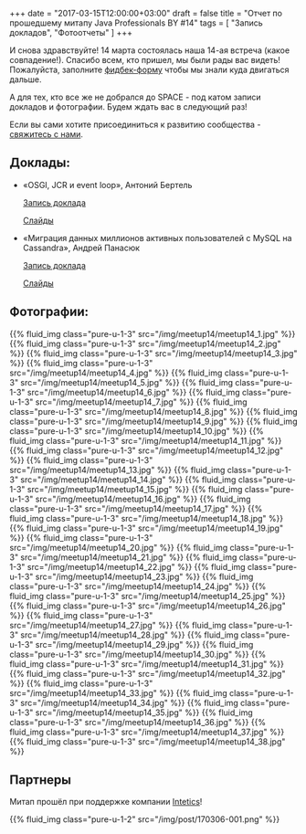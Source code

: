 +++
date = "2017-03-15T12:00:00+03:00"
draft = false
title = "Отчет по прошедшему митапу Java Professionals BY #14"
tags = [
    "Запись докладов",
    "Фотоотчеты"
]
+++

И снова здравствуйте! 14 марта состоялась наша 14-ая встреча (какое совпадение!). Спасибо всем, кто пришел, мы были рады вас видеть! Пожалуйста, заполните [фидбек-форму](http://bit.ly/resp_jprof_14) чтобы мы знали куда двигаться дальше. 

А для тех, кто все же не добрался до SPACE - под катом записи докладов и фотографии. Будем ждать вас в следующий раз!

<!--more-->

Если вы сами хотите присоединиться к развитию сообщества - [свяжитесь с нами](http://jprof.by/contact/).

## Доклады:

 * «OSGI, JCR и event loop», Антоний Бертель

	[Запись доклада](https://www.youtube.com/watch?v=769Vfrll6Sk)
    
    [Слайды](https://docs.google.com/presentation/d/11wnFXumzuA5f8P5b7nW-FHe7fmUQ8Ot5nJ1hlQJsguM/edit?usp=sharing)
 * «Миграция данных миллионов активных пользователей с MySQL на Cassandra», Андрей Панасюк
	
	[Запись доклада](https://www.youtube.com/watch?v=ymXqi5KCEd4)
    
    [Слайды](https://www.slideshare.net/AndreyPanasyuk2/migration-from-mysql-to-cassandra-for-millions-of-active-users)

## Фотографии:

<div class="post_photos">

{{% fluid_img class="pure-u-1-3" src="/img/meetup14/meetup14_1.jpg" %}}
{{% fluid_img class="pure-u-1-3" src="/img/meetup14/meetup14_2.jpg" %}}
{{% fluid_img class="pure-u-1-3" src="/img/meetup14/meetup14_3.jpg" %}}
{{% fluid_img class="pure-u-1-3" src="/img/meetup14/meetup14_4.jpg" %}}
{{% fluid_img class="pure-u-1-3" src="/img/meetup14/meetup14_5.jpg" %}}
{{% fluid_img class="pure-u-1-3" src="/img/meetup14/meetup14_6.jpg" %}}
{{% fluid_img class="pure-u-1-3" src="/img/meetup14/meetup14_7.jpg" %}}
{{% fluid_img class="pure-u-1-3" src="/img/meetup14/meetup14_8.jpg" %}}
{{% fluid_img class="pure-u-1-3" src="/img/meetup14/meetup14_9.jpg" %}}
{{% fluid_img class="pure-u-1-3" src="/img/meetup14/meetup14_10.jpg" %}}
{{% fluid_img class="pure-u-1-3" src="/img/meetup14/meetup14_11.jpg" %}}
{{% fluid_img class="pure-u-1-3" src="/img/meetup14/meetup14_12.jpg" %}}
{{% fluid_img class="pure-u-1-3" src="/img/meetup14/meetup14_13.jpg" %}}
{{% fluid_img class="pure-u-1-3" src="/img/meetup14/meetup14_14.jpg" %}}
{{% fluid_img class="pure-u-1-3" src="/img/meetup14/meetup14_15.jpg" %}}
{{% fluid_img class="pure-u-1-3" src="/img/meetup14/meetup14_16.jpg" %}}
{{% fluid_img class="pure-u-1-3" src="/img/meetup14/meetup14_17.jpg" %}}
{{% fluid_img class="pure-u-1-3" src="/img/meetup14/meetup14_18.jpg" %}}
{{% fluid_img class="pure-u-1-3" src="/img/meetup14/meetup14_19.jpg" %}}
{{% fluid_img class="pure-u-1-3" src="/img/meetup14/meetup14_20.jpg" %}}
{{% fluid_img class="pure-u-1-3" src="/img/meetup14/meetup14_21.jpg" %}}
{{% fluid_img class="pure-u-1-3" src="/img/meetup14/meetup14_22.jpg" %}}
{{% fluid_img class="pure-u-1-3" src="/img/meetup14/meetup14_23.jpg" %}}
{{% fluid_img class="pure-u-1-3" src="/img/meetup14/meetup14_24.jpg" %}}
{{% fluid_img class="pure-u-1-3" src="/img/meetup14/meetup14_25.jpg" %}}
{{% fluid_img class="pure-u-1-3" src="/img/meetup14/meetup14_26.jpg" %}}
{{% fluid_img class="pure-u-1-3" src="/img/meetup14/meetup14_27.jpg" %}}
{{% fluid_img class="pure-u-1-3" src="/img/meetup14/meetup14_28.jpg" %}}
{{% fluid_img class="pure-u-1-3" src="/img/meetup14/meetup14_29.jpg" %}}
{{% fluid_img class="pure-u-1-3" src="/img/meetup14/meetup14_30.jpg" %}}
{{% fluid_img class="pure-u-1-3" src="/img/meetup14/meetup14_31.jpg" %}}
{{% fluid_img class="pure-u-1-3" src="/img/meetup14/meetup14_32.jpg" %}}
{{% fluid_img class="pure-u-1-3" src="/img/meetup14/meetup14_33.jpg" %}}
{{% fluid_img class="pure-u-1-3" src="/img/meetup14/meetup14_34.jpg" %}}
{{% fluid_img class="pure-u-1-3" src="/img/meetup14/meetup14_35.jpg" %}}
{{% fluid_img class="pure-u-1-3" src="/img/meetup14/meetup14_36.jpg" %}}
{{% fluid_img class="pure-u-1-3" src="/img/meetup14/meetup14_37.jpg" %}}
{{% fluid_img class="pure-u-1-3" src="/img/meetup14/meetup14_38.jpg" %}}

</div>


## Партнеры

Митап прошёл при поддержке компании [Intetics](http://intetics.com/)!

{{% fluid_img class="pure-u-1-2" src="/img/post/170306-001.png" %}}
